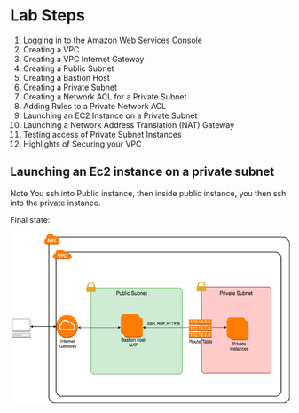 # Lab Steps

1. Logging in to the Amazon Web Services Console
2. Creating a VPC
3. Creating a VPC Internet Gateway
4. Creating a Public Subnet
5. Creating a Bastion Host
6. Creating a Private Subnet
7. Creating a Network ACL for a Private Subnet
8. Adding Rules to a Private Network ACL
9. Launching an EC2 Instance on a Private Subnet
10. Launching a Network Address Translation (NAT) Gateway
11. Testing access of Private Subnet Instances
12. Highlights of Securing your VPC


## Launching an Ec2 instance on a private subnet

Note You ssh into Public instance, then inside public instance, you then ssh into the private instance.

Final state:

![After Connection](images/../Lab8_Securing_your_VPC_using_Public_and_Private_Subnets/images/AWS_VPC.png)